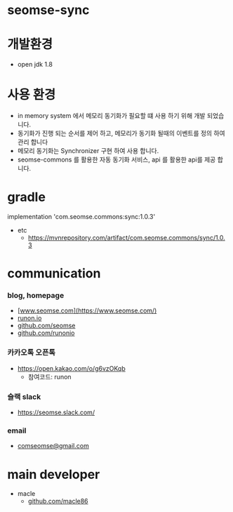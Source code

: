 # seomse-sync

# 개발환경
- open jdk 1.8

# 사용 환경
- in memory system 에서 메모리 동기화가 필요할 떄 사용 하기 위해 개발 되었습니다.
- 동기화가 진행 되는 순서를 제어 하고, 메모리가 동기화 될때의 이벤트를 정의 하여 관리 합니다
- 메모리 동기화는 Synchronizer 구현 하여 사용 합니다.
- seomse-commons 를 활용한 자동 동기화 서비스, api 를 활용한 api를 제공 합니다.
 
# gradle
implementation 'com.seomse.commons:sync:1.0.3'
- etc
  - https://mvnrepository.com/artifact/com.seomse.commons/sync/1.0.3

# communication
### blog, homepage
- [www.seomse.com](https://www.seomse.com/)
- [runon.io](https://runon.io)
- [github.com/seomse](https://github.com/seomse)
- [github.com/runonio](https://github.com/runonio)

### 카카오톡 오픈톡
 - https://open.kakao.com/o/g6vzOKqb
    - 참여코드: runon
### 슬랙 slack
- https://seomse.slack.com/

### email
 - comseomse@gmail.com
 
 
# main developer
 - macle
    -  [github.com/macle86](https://github.com/macle86)
